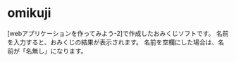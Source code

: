 # omikuji
[webアプリケーションを作ってみよう-2]で作成したおみくじソフトです。
名前を入力すると、おみくじの結果が表示されます。
名前を空欄にした場合は、名前が「名無し」になります。
